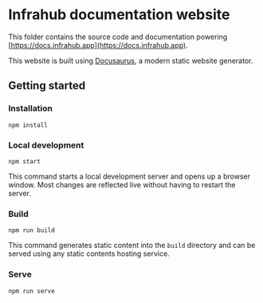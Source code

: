 # Infrahub documentation website

This folder contains the source code and documentation powering [https://docs.infrahub.app](https://docs.infrahub.app).

This website is built using [Docusaurus](https://docusaurus.io/), a modern static website generator.

## Getting started

### Installation

```shell
npm install
```

### Local development

```shell
npm start
```

This command starts a local development server and opens up a browser window. Most changes are reflected live without having to restart the server.

### Build

```shell
npm run build
```

This command generates static content into the `build` directory and can be served using any static contents hosting service.

### Serve

```shell
npm run serve
```
